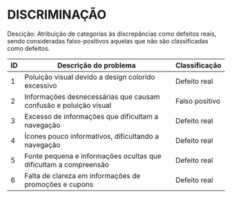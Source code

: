 # DISCRIMINAÇÃO

Descição: Atribuição de categorias às discrepâncias como defeitos reais, sendo consideradas falso-positivos aquelas que não são classificadas como defeitos.

| ID | Descrição do problema | Classificação  | 
|----|-----------------------|----------------|
|  1 | Poluição visual devido a design colorido excessivo                     | Defeito real   |                   
|  2 | Informações desnecessárias que causam confusão e poluição visual                     | Falso positivo |         
|  3 | Excesso de informações que dificultam a navegação                    |   Defeito real            |      
|  4 | Ícones pouco informativos, dificultando a navegação                  |   Defeito real             |
|  5 | Fonte pequena e informações ocultas que dificultam a compreensão                      |  Defeito real              |
|  6 | Falta de clareza em informações de promoções e cupons                      | Defeito real               |
